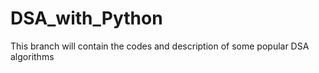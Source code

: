 # DSA_with_Python

This branch will contain the codes and description of some popular DSA algorithms
